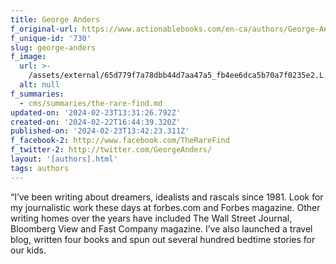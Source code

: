```yaml
---
title: George Anders
f_original-url: https://www.actionablebooks.com/en-ca/authors/George-Anders/
f_unique-id: '730'
slug: george-anders
f_image:
  url: >-
    /assets/external/65d779f7a78dbb44d7aa47a5_fb4ee6dca5b70a7f0235e2.L._V161292301_SX200_1-180x220.jpeg
  alt: null
f_summaries:
  - cms/summaries/the-rare-find.md
updated-on: '2024-02-23T13:31:26.792Z'
created-on: '2024-02-22T16:44:39.320Z'
published-on: '2024-02-23T13:42:23.311Z'
f_facebook-2: http://www.facebook.com/TheRareFind
f_twitter-2: http://twitter.com/GeorgeAnders/
layout: '[authors].html'
tags: authors
---
```


“I’ve been writing about dreamers, idealists and rascals since 1981. Look for my journalistic work these days at forbes.com and Forbes magazine. Other writing homes over the years have included The Wall Street Journal, Bloomberg View and Fast Company magazine. I’ve also launched a travel blog, written four books and spun out several hundred bedtime stories for our kids.

